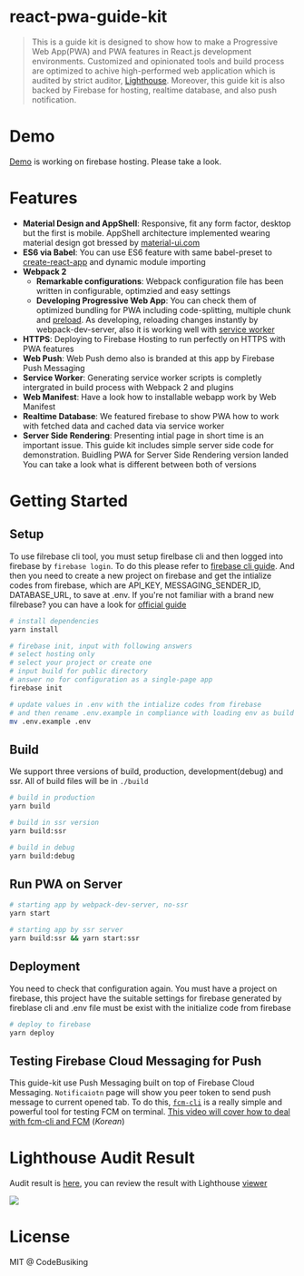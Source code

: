 # react-pwa-guide-kit

> This is a guide kit is designed to show how to make a Progressive Web App(PWA) and PWA features in React.js development environments. Customized and opinionated tools and build process are optimized to achive high-performed web application which is audited by strict auditor, [Lighthouse](https://github.com/GoogleChrome/lighthouse). Moreover, this guide kit is also backed by Firebase for hosting, realtime database, and also push notification.

# Demo

[Demo](https://react-pwa-hello-world.firebaseapp.com/#/) is working on firebase hosting. Please take a look.

# Features

- **Material Design and AppShell**: Responsive, fit any form factor, desktop but the first is mobile. AppShell architecture implemented wearing material design got bressed by [material-ui.com](https://material-ui.com)
- **ES6 via Babel**: You can use ES6 feature with same babel-preset to [create-react-app](https://github.com/facebookincubator/create-react-app) and dynamic module importing
- **Webpack 2**
  - **Remarkable configurations**: Webpack configuration file has been written in configurable, optimzied and easy settings
  - **Developing Progressive Web App**: You can check them of optimized bundling for PWA including code-splitting, multiple chunk and [preload](https://www.npmjs.com/package/preload-webpack-plugin). As developing, reloading changes instantly by webpack-dev-server, also it is working well with [service worker](https://github.com/ragingwind/sw-precache-webpack-dev-plugin)
- **HTTPS**: Deploying to Firebase Hosting to run perfectly on HTTPS with PWA features
- **Web Push**: Web Push demo also is branded at this app by Firebase Push Messaging
- **Service Worker**: Generating service worker scripts is completly intergrated in build process with Webpack 2 and plugins
- **Web Manifest**: Have a look how to installable webapp work by Web Manifest
- **Realtime Database**: We featured firebase to show PWA how to work with fetched data and cached data via service worker
- **Server Side Rendering**: Presenting intial page in short time is an important issue. This guide kit includes 
simple server side code for demonstration. Buidling PWA for Server Side Rendering version landed You can take a look what is different between both of versions

# Getting Started

## Setup

To use filrebase cli tool, you must setup firelbase cli and then logged into firebase by `firebase login`. To do this please refer to [firebase cli guide](https://firebase.google.com/docs/cli/). And then you need to create a new project on firebase and get the intialize codes from firebase, which are API_KEY, MESSAGING_SENDER_ID, DATABASE_URL, to save at .env. If you're not familiar with a brand new filrebase? you can have a look for [official guide](https://firebase.google.com/docs/web/setup)

```sh
# install dependencies
yarn install

# firebase init, input with following answers
# select hosting only
# select your project or create one
# input build for public directory
# answer no for configuration as a single-page app
firebase init

# update values in .env with the intialize codes from firebase
# and then rename .env.example in compliance with loading env as build
mv .env.example .env
```

## Build

We support three versions of build, production, development(debug) and ssr. All of build files will be in `./build`

```sh
# build in production
yarn build

# build in ssr version
yarn build:ssr

# build in debug
yarn build:debug
```

## Run PWA on Server

```sh
# starting app by webpack-dev-server, no-ssr
yarn start

# starting app by ssr server
yarn build:ssr && yarn start:ssr
```

## Deployment

You need to check that configuration again. You must have a project on firebase, this project have the suitable settings for firebase generated by fireblase cli and .env file must be exist with the initialize code from firebase

```sh
# deploy to firebase
yarn deploy
```

## Testing Firebase Cloud Messaging for Push

This guide-kit use Push Messaging built on top of Firebase Cloud Messaging. `Notificaiotn` page will show you peer token to send push message to current opened tab. To do this, [`fcm-cli`](https://github.com/ragingwind/fcm-cli) is a really simple and powerful tool for testing FCM on terminal. [This video will cover how to deal with fcm-cli and FCM](https://goo.gl/Jx4poC) (*Korean*)

# Lighthouse Audit Result

Audit result is [here](https://goo.gl/2ur4rl), you can review the result with Lighthouse [viewer](https://googlechrome.github.io/lighthouse/viewer/)

![](https://cloud.githubusercontent.com/assets/124117/23695353/0fa9face-0422-11e7-89a1-da7d33e17855.png)

# License

MIT @ CodeBusiking